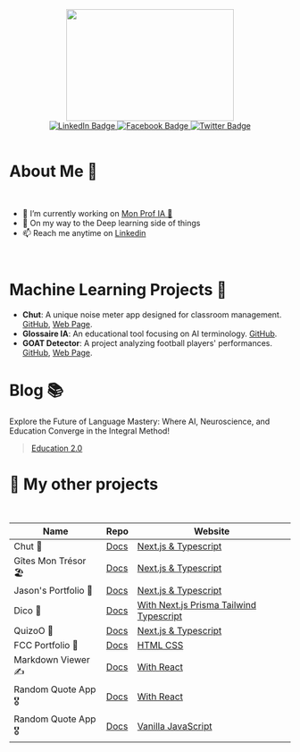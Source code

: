 
<div id="header" align="center">
  <img src="https://media.giphy.com/media/aPLpgeNGvKpyrSaPmX/giphy.gif" height="200" width="300"/>
</div>
<div align="center" id="badges">
  <a href="https://www.linkedin.com/in/jason-suarez/">
    <img src="https://img.shields.io/badge/LinkedIn-black?style=for-the-badge&logo=linkedin&logoColor=white" alt="LinkedIn Badge"/>
  </a>
  <a href="https://www.facebook.com/swarecito">
    <img src="https://img.shields.io/badge/Facebook-blue?style=for-the-badge&logo=facebook&logoColor=white" alt="Facebook Badge"/>
  </a>
  <a href="https://twitter.com/swarecito">
    <img src="https://img.shields.io/badge/Twitter-purple?style=for-the-badge&logo=twitter&logoColor=white" alt="Twitter Badge"/>
  </a>
</div>

<br />


# About Me 🤙
<br />

 - 🔭 I’m currently working on [Mon Prof IA 🧠](https://mon-prof-ia.vercel.app/)
- 🌱 On my way to the Deep learning side of things
- 📫 Reach me anytime on [Linkedin](https://www.linkedin.com/in/jason-suarez/)


<br />

# Machine Learning Projects 🤖
- **Chut**: A unique noise meter app designed for classroom management. [GitHub](https://github.com/All-Khwarizmi/chut-next), [Web Page](https://chut.me/).
- **Glossaire IA**: An educational tool focusing on AI terminology. [GitHub](https://github.com/All-Khwarizmi/glossaire_ia).
- **GOAT Detector**: A project analyzing football players' performances. [GitHub](https://github.com/All-Khwarizmi/goat_detector), [Web Page](https://huggingface.co/spaces/swarecito/football_goat_detector).

# Blog 📚
Explore the Future of Language Mastery: Where AI, Neuroscience, and Education Converge in the Integral Method!
> [Education 2.0](https://all-khwarizmi.github.io/blog_quarto/)

# 💬 My other projects
<br />

| Name        | Repo           | Website  |
| ------------- |-------------| -----|
| Chut 🤫| [Docs](https://github.com/All-Khwarizmi/chut-next)    |   [Next.js & Typescript](https://chut.me/)|
| Gîtes Mon Trésor 🏖️| [Docs](https://gites-mon-tresor-guadeloupe.com/)    |   [Next.js & Typescript](https://gites-mon-tresor-guadeloupe.com/)|
| Jason's Portfolio  👀  | [Docs](https://github.com/All-Khwarizmi/portfolio-next)     |   [Next.js & Typescript](https://jason-suarez.com)|
| Dico 📔    | [Docs](https://github.com/All-Khwarizmi/Dico)  | [With Next.js Prisma Tailwind Typescript ](https://dico-uno.vercel.app/) |
| QuizoO 📝   | [Docs](https://github.com/All-Khwarizmi/Quiz-Sanity)     |   [Next.js & Typescript](https://quizoo-espanol.vercel.app/)|
| FCC Portfolio 🔱    | [Docs](https://github.com/All-Khwarizmi/portfolio-FCC)     |   [HTML CSS](https://all-khwarizmi.github.io/portfolio-FCC/)|
| Markdown Viewer ✍️    | [Docs](https://github.com/All-Khwarizmi/Markdown-Viewer)     |  [With React](https://main--incomparable-froyo-cd9602.netlify.app)|
| Random Quote App 🎖️  | [Docs](https://github.com/All-Khwarizmi/random-react)     |   [With React](https://all-khwarizmi.github.io/random-react/)|
| Random Quote App 🎖️    | [Docs](https://github.com/All-Khwarizmi/RandomQuote2)     |   [Vanilla JavaScript](https://all-khwarizmi.github.io/RandomQuote2/)|


